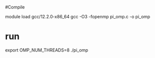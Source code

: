 #Compile

module load gcc/12.2.0-x86_64
gcc -O3 -fopenmp pi_omp.c -o pi_omp

# run
export OMP_NUM_THREADS=8 
./pi_omp


